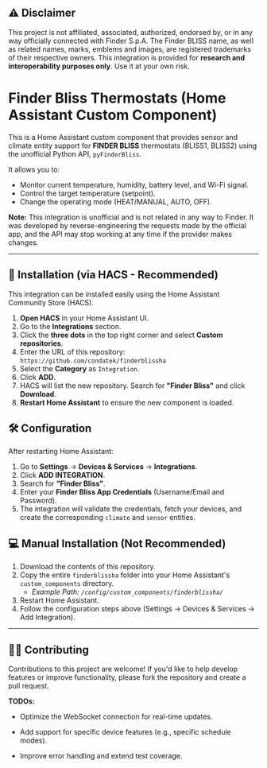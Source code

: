 ## ⚠️ Disclaimer

This project is not affiliated, associated, authorized, endorsed by, or in any way officially connected with Finder S.p.A.
The Finder BLISS name, as well as related names, marks, emblems and images, are registered trademarks of their respective owners.
This integration is provided for **research and interoperability purposes only**.
Use it at your own risk.

# Finder Bliss Thermostats (Home Assistant Custom Component)
This is a Home Assistant custom component that provides sensor and climate entity support for **FINDER BLISS** thermostats (BLISS1, BLISS2) using the unofficial Python API, `pyFinderBliss`.

It allows you to:
* Monitor current temperature, humidity, battery level, and Wi-Fi signal.
* Control the target temperature (setpoint).
* Change the operating mode (HEAT/MANUAL, AUTO, OFF).

**Note:** This integration is unofficial and is not related in any way to Finder. It was developed by reverse-engineering the requests made by the official app, and the API may stop working at any time if the provider makes changes.

---

## 🚀 Installation (via HACS - Recommended)

This integration can be installed easily using the Home Assistant Community Store (HACS).

1.  **Open HACS** in your Home Assistant UI.
2.  Go to the **Integrations** section.
3.  Click the **three dots** in the top right corner and select **Custom repositories**.
4.  Enter the URL of this repository: `https://github.com/condatek/finderblissha`
5.  Select the **Category** as `Integration`.
6.  Click **ADD**.
7.  HACS will list the new repository. Search for **"Finder Bliss"** and click **Download**.
8.  **Restart Home Assistant** to ensure the new component is loaded.

## 🛠️ Configuration

After restarting Home Assistant:

1.  Go to **Settings** -> **Devices & Services** -> **Integrations**.
2.  Click **ADD INTEGRATION**.
3.  Search for **"Finder Bliss"**.
4.  Enter your **Finder Bliss App Credentials** (Username/Email and Password).
5.  The integration will validate the credentials, fetch your devices, and create the corresponding `climate` and `sensor` entities.

## 💻 Manual Installation (Not Recommended)

1.  Download the contents of this repository.
2.  Copy the entire `finderblissha` folder into your Home Assistant's `custom_components` directory.
    * *Example Path: `/config/custom_components/finderblissha/`*
3.  Restart Home Assistant.
4.  Follow the configuration steps above (Settings -> Devices & Services -> Add Integration).

---

## 👨‍💻 Contributing

Contributions to this project are welcome! If you'd like to help develop features or improve functionality, please fork the repository and create a pull request.

**TODOs:**
* Optimize the WebSocket connection for real-time updates.
* Add support for specific device features (e.g., specific schedule modes).

* Improve error handling and extend test coverage.
